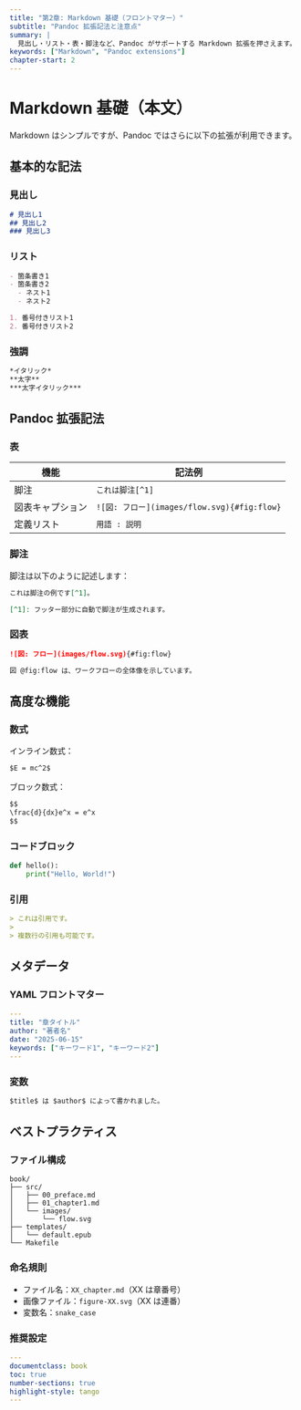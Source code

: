 ```yaml
---
title: "第2章: Markdown 基礎（フロントマター）"
subtitle: "Pandoc 拡張記法と注意点"
summary: |
  見出し・リスト・表・脚注など、Pandoc がサポートする Markdown 拡張を押さえます。
keywords: ["Markdown", "Pandoc extensions"]
chapter-start: 2
---
```


# Markdown 基礎（本文）

Markdown はシンプルですが、Pandoc ではさらに以下の拡張が利用できます。

## 基本的な記法

### 見出し

```markdown
# 見出し1
## 見出し2
### 見出し3
```

### リスト

```markdown
- 箇条書き1
- 箇条書き2
  - ネスト1
  - ネスト2

1. 番号付きリスト1
2. 番号付きリスト2
```

### 強調

```markdown
*イタリック*
**太字**
***太字イタリック***
```

## Pandoc 拡張記法

### 表

| 機能               | 記法例                                   |
|--------------------|------------------------------------------|
| 脚注               | `これは脚注[^1]`                         |
| 図表キャプション   | `![図: フロー](images/flow.svg){#fig:flow}` |
| 定義リスト         | `用語 : 説明`                            |

### 脚注

脚注は以下のように記述します：

```markdown
これは脚注の例です[^1]。

[^1]: フッター部分に自動で脚注が生成されます。
```

### 図表

```markdown
![図: フロー](images/flow.svg){#fig:flow}

図 @fig:flow は、ワークフローの全体像を示しています。
```

## 高度な機能

### 数式

インライン数式：
```markdown
$E = mc^2$
```

ブロック数式：
```markdown
$$
\frac{d}{dx}e^x = e^x
$$
```

### コードブロック

```python
def hello():
    print("Hello, World!")
```

### 引用

```markdown
> これは引用です。
> 
> 複数行の引用も可能です。
```

## メタデータ

### YAML フロントマター

```yaml
---
title: "章タイトル"
author: "著者名"
date: "2025-06-15"
keywords: ["キーワード1", "キーワード2"]
---
```

### 変数

```markdown
$title$ は $author$ によって書かれました。
```

## ベストプラクティス

### ファイル構成

```
book/
├── src/
│   ├── 00_preface.md
│   ├── 01_chapter1.md
│   └── images/
│       └── flow.svg
├── templates/
│   └── default.epub
└── Makefile
```

### 命名規則

- ファイル名：`XX_chapter.md`（XX は章番号）
- 画像ファイル：`figure-XX.svg`（XX は連番）
- 変数名：`snake_case`

### 推奨設定

```yaml
---
documentclass: book
toc: true
number-sections: true
highlight-style: tango
---
```







